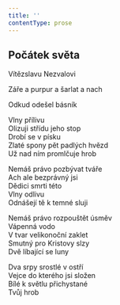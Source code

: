```yaml
---
title: ''
contentType: prose
---
```


## Počátek světa

Vítězslavu Nezvalovi

Záře a purpur a šarlat a nach

Odkud odešel básník

Vlny přílivu  
Olizuji střídu jeho stop  
Drobí se v písku  
Zlaté spony pět padlých hvězd  
Už nad ním promlčuje hrob

Nemáš právo pozbývat tváře  
Ach ale bezprávný jsi  
Dědici smrti této  
Vlny odlivu  
Odnášejí tě k temné sluji

Nemáš právo rozpouštět úsměv  
Vápenná vodo  
V tvar velikonoční zaklet  
Smutný pro Kristovy slzy  
Dvě líbající se luny

Dva srpy srostlé v ostří  
Vejce do kterého jsi složen  
Bílé k světlu přichystané  
Tvůj hrob
